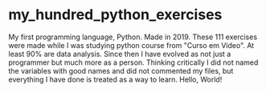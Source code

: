 # my_hundred_python_exercises
My first programming language, Python. Made in 2019.
These 111 exercises were made while I was studying python course from "Curso em Vídeo". At least 90% are data analysis.
Since then I have evolved as not just a programmer but much more as a person.
Thinking critically I did not named the variables with good names and did not commented my files, but everything I have done is treated as a way to learn.
Hello, World!
